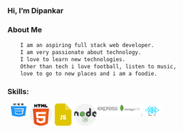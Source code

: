 ### Hi, I’m Dipankar

### About Me
        I am an aspiring full stack web developer.
        I am very passionate about technology.
        I love to learn new technologies.
        Other than tech i love football, listen to music, 
        love to go to new places and i am a foodie. 

### Skills:
<img align="left" alt="css" width="50px" height="30px" src="/images/css.png" /> <img align="left" alt="html" width="50px" src="/images/html.png" /> <img align="left" alt="javascript" width="50px" src="/images/js.png" /> <img align="left" alt="nodejs" width="50px" src="/images/nodejs.png" /> <img align="left" alt="expressjs" width="50px" src="/images/express.png" /> <img align="left" alt="mongodb" width="50px" src="/images/mongodb.png" /> <img align="left" alt="react" width="50px" height="30px" src="/images/react.jpg" />


           

<!---
Dipankar-gitworld/Dipankar-gitworld is a ✨ special ✨ repository because its `README.md` (this file) appears on your GitHub profile.
You can click the Preview link to take a look at your changes.
--->
